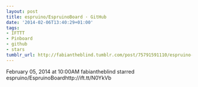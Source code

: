 ```yaml
---
layout: post
title: espruino/EspruinoBoard · GitHub
date: '2014-02-06T13:40:29+01:00'
tags:
- IFTTT
- Pinboard
- github
- stars
tumblr_url: http://fabiantheblind.tumblr.com/post/75791591110/espruino-espruinoboard-github
---
```

February 05, 2014 at 10:00AM
fabiantheblind starred espruino/EspruinoBoardhttp://ift.tt/N0YkVb
